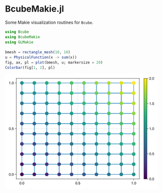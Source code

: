 # BcubeMakie.jl
Some Makie visualization routines for `Bcube`.

```julia
using Bcube
using BcubeMakie
using GLMakie

bmesh = rectangle_mesh(10, 10)
u = PhysicalFunction(x -> sum(x))
fig, ax, pl = plot(bmesh, u; markersize = 20)
Colorbar(fig[1, 2], pl)
```
![](./docs/src/assets/example1.png)
